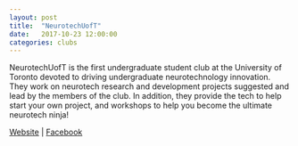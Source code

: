 ```yaml
---
layout: post
title:  "NeurotechUofT"
date:   2017-10-23 12:00:00
categories: clubs
---
```


NeurotechUofT is the first undergraduate student club at the University of Toronto devoted to driving undergraduate neurotechnology innovation. They work on neurotech research and development projects suggested and lead by the members of the club. In addition, they provide the tech to help start your own project, and workshops to help you become the ultimate neurotech ninja!

[Website](http://www.neurotechuoft.github.io) |
[Facebook](http://www.facebook.com/NeurotechUofT)
